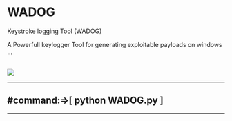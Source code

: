 # WADOG
Keystroke logging Tool (WADOG)
<p>A Powerfull keylogger Tool for generating exploitable payloads on windows ...</p>
<br>
<img src="https://github.com/MedAmineFouzai/WADOG/blob/master/Captures/Capture2.PNG">
<br>
<hr>
<h2>#command:=>[ python WADOG.py ]</h2>
<hr>
<br>
